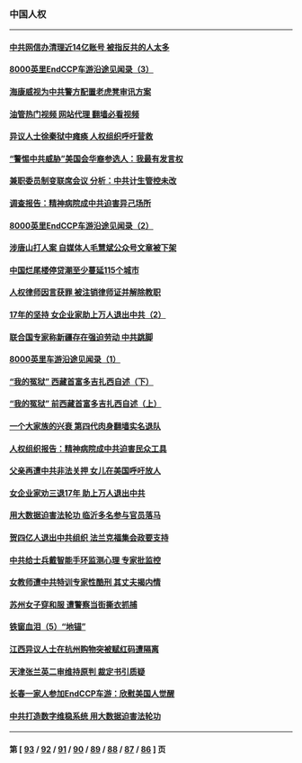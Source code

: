### 中国人权
---
#### [中共网信办清理近14亿账号 被指反共的人太多](../../pages/ncid278/n13806772.md?08211645) 
#### [8000英里EndCCP车游沿途见闻录（3）](../../pages/ncid278/n13805468.md?08211645) 
#### [海康威视为中共警方配置老虎凳审讯方案](../../pages/ncid278/n13798469.md?08211645) 
#### [油管热门视频 网站代理 翻墙必看视频](http://209.222.30.114:81/youtube.html?08211645)
#### [异议人士徐秦狱中瘫痪 人权组织呼吁营救](../../pages/ncid278/n13806665.md?08211645) 
#### [“警惕中共威胁”美国会华裔参选人：我最有发言权](../../pages/ncid278/n13806422.md?08211645) 
#### [兼职委员制变联席会议 分析：中共计生管控未改](../../pages/ncid278/n13806395.md?08211645) 
#### [调查报告：精神病院成中共迫害异己场所](../../pages/ncid278/n13806163.md?08211645) 
#### [8000英里EndCCP车游沿途见闻录（2）](../../pages/ncid278/n13805436.md?08211645) 
#### [涉唐山打人案 自媒体人毛慧斌公众号文章被下架](../../pages/ncid278/n13806105.md?08211645) 
#### [中国烂尾楼停贷潮至少蔓延115个城市](../../pages/ncid278/n13805842.md?08211645) 
#### [人权律师因言获罪 被注销律师证并解除教职](../../pages/ncid278/n13805685.md?08211645) 
#### [17年的坚持 女企业家助上万人退出中共（2）](../../pages/ncid278/n13804755.md?08211645) 
#### [联合国专家称新疆存在强迫劳动 中共跳脚](../../pages/ncid278/n13805421.md?08211645) 
#### [8000英里车游沿途见闻录（1）](../../pages/ncid278/n13804859.md?08211645) 
#### [“我的冤狱” 西藏首富多吉扎西自述（下）](../../pages/ncid278/n13805367.md?08211645) 
#### [“我的冤狱” 前西藏首富多吉扎西自述（上）](../../pages/ncid278/n13805057.md?08211645) 
#### [一个大家族的兴衰 第四代肉身翻墙实名退队](../../pages/ncid278/n13804661.md?08211645) 
#### [人权组织报告：精神病院成中共迫害民众工具](../../pages/ncid278/n13804311.md?08211645) 
#### [父亲再遭中共非法关押 女儿在美国呼吁放人](../../pages/ncid278/n13804643.md?08211645) 
#### [女企业家劝三退17年 助上万人退出中共](../../pages/ncid278/n13803984.md?08211645) 
#### [用大数据迫害法轮功 临沂多名参与官员落马](../../pages/ncid278/n13803374.md?08211645) 
#### [贺四亿人退出中共组织 法兰克福集会政要支持](../../pages/ncid278/n13803117.md?08211645) 
#### [中共给士兵戴智能手环监测心理 专家批监控](../../pages/ncid278/n13803076.md?08211645) 
#### [女教师遭中共特训专家性酷刑 其丈夫揭内情](../../pages/ncid278/n13802924.md?08211645) 
#### [苏州女子穿和服 遭警察当街撕衣抓捕](../../pages/ncid278/n13802941.md?08211645) 
#### [铁窗血泪（5）“地锚”](../../pages/ncid278/n13801004.md?08211645) 
#### [江西异议人士在杭州购物突被赋红码遭隔离](../../pages/ncid278/n13802167.md?08211645) 
#### [天津张兰英二审维持原判 裁定书引质疑](../../pages/ncid278/n13802123.md?08211645) 
#### [长春一家人参加EndCCP车游：欣慰美国人觉醒](../../pages/ncid278/n13801543.md?08211645) 
#### [中共打造数字维稳系统 用大数据迫害法轮功](../../pages/ncid278/n13799087.md?08211645) 

---
#### 第 [ [93](./93.md?08211645) / [92](./92.md?08211645) / [91](./91.md?08211645) / [90](./90.md?08211645) / [89](./89.md?08211645) / [88](./88.md?08211645) / [87](./87.md?08211645) / [86](./86.md?08211645) ] 页
